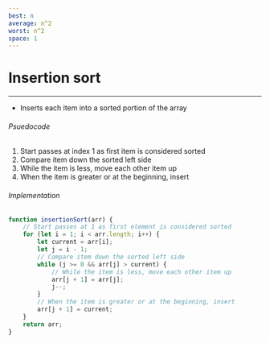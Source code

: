 ```yaml
---
best: n
average: n^2
worst: n^2
space: 1
---
```

# Insertion sort
---
- Inserts each item into a sorted portion of the array

###### Psuedocode
1. Start passes at index 1 as first item is considered sorted
2. Compare item down the sorted left side
3. While the item is less, move each other item up
4. When the item is greater or at the beginning, insert

###### Implementation
``` js
function insertionSort(arr) {
	// Start passes at 1 as first element is considered sorted
	for (let i = 1; i < arr.length; i++) {
		let current = arr[i];
		let j = i - 1;
		// Compare item down the sorted left side
		while (j >= 0 && arr[j] > current) {
			// While the item is less, move each other item up
			arr[j + 1] = arr[j];
			j--;
		}
		// When the item is greater or at the beginning, insert
		arr[j + 1] = current;
	}
	return arr;
}
```